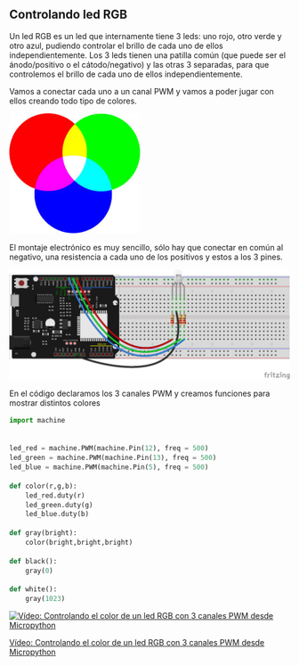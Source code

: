 ## Controlando led RGB

Un led RGB es un led que internamente tiene 3 leds: uno rojo, otro verde y otro azul, pudiendo controlar el brillo de cada uno de ellos independientemente. Los 3 leds tienen una patilla común (que puede ser el ánodo/positivo o el cátodo/negativo) y las otras 3 separadas, para que controlemos el brillo de cada uno de ellos independientemente.

Vamos a conectar cada uno a un canal PWM y vamos a poder jugar con ellos creando todo tipo de colores.

![](./images/Colores-MezclaRGB.jpeg)


El montaje electrónico es muy sencillo, sólo hay que conectar en común al negativo, una resistencia a cada uno de los positivos y estos a los 3 pines.

![](./images/wemos_d1_R32_led_RGB_bb.png)

En el código declaramos los 3 canales PWM y creamos funciones para mostrar distintos colores


```python
import machine


led_red = machine.PWM(machine.Pin(12), freq = 500)
led_green = machine.PWM(machine.Pin(13), freq = 500)
led_blue = machine.PWM(machine.Pin(5), freq = 500)

def color(r,g,b):
    led_red.duty(r)
    led_green.duty(g)
    led_blue.duty(b)

def gray(bright):
    color(bright,bright,bright)

def black():
    gray(0)

def white():
    gray(1023)

```

[![Vídeo: Controlando el color de un led RGB con 3 canales PWM desde Micropython](https://img.youtube.com/vi/xeWRiRDRcIo/0.jpg)](https://drive.google.com/file/d/1BQy42owR09vGFqwpfse2RmkrMFTPZh4Y/view?usp=sharing)

[Vídeo: Controlando el color de un led RGB con 3 canales PWM desde Micropython](https://drive.google.com/file/d/1BQy42owR09vGFqwpfse2RmkrMFTPZh4Y/view?usp=sharing)


